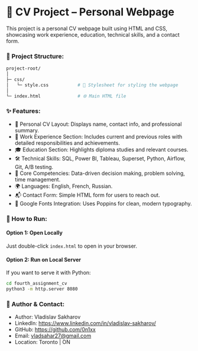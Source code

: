 # 📄 CV Project – Personal Webpage

This project is a personal CV webpage built using HTML and CSS, showcasing work experience, education, technical skills, and a contact form.

### 📂 Project Structure:

```bash
project-root/
│
├─ css/
│   └─ style.css           # 🎨 Stylesheet for styling the webpage
│
└─ index.html              # 🌐 Main HTML file
```

### ✨ Features:
- 👤 Personal CV Layout: Displays name, contact info, and professional summary. 
- 💼 Work Experience Section: Includes current and previous roles with detailed responsibilities and achievements. 
- 🎓 Education Section: Highlights diploma studies and relevant courses. 
- 🛠 Technical Skills: SQL, Power BI, Tableau, Superset, Python, Airflow, Git, A/B testing. 
- 📝 Core Competencies: Data-driven decision making, problem solving, time management. 
- 🌍 Languages: English, French, Russian. 
- 📬 Contact Form: Simple HTML form for users to reach out. 
- 🎨 Google Fonts Integration: Uses Poppins for clean, modern typography.

### 🚀 How to Run:
#### Option 1: Open Locally
Just double-click `index.html` to open in your browser.

#### Option 2: Run on Local Server
If you want to serve it with Python:
```bash
cd fourth_assignment_cv
python3 -m http.server 8080
```

### 📝 Author & Contact:

- Author: Vladislav Sakharov 
- LinkedIn: https://www.linkedin.com/in/vladislav-sakharov/
- GitHub: https://github.com/0n1xx
- Email: vladsahar27@gmail.com 
- Location: Toronto | ON

